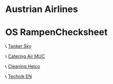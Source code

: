 # Austrian Airlines
# OS RampenChecksheet

📞 [Tanker Sky](tel://08001507090)

📞 [Catering Air MUC](tel://08001507090)

📞 [Cleaning Heico](tel://08001507090)

📞 [Technik EN](tel://08001507090)
